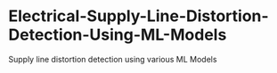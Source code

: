 # Electrical-Supply-Line-Distortion-Detection-Using-ML-Models
Supply line distortion detection using various ML Models
